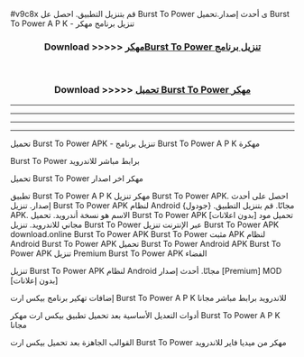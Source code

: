 #v9c8x قم بتنزيل التطبيق. احصل عل Burst To Power  ى أحدث إصدار.تحميل Burst To Power  A P K - تنزيل برنامج مهكر



<div align="center">
<h3>Download >>>>> <a href="https://ar-sites.web.app/?ar= Burst To Power ">مهكرBurst To Power  تنزيل برنامج</a></h3><br>

<h3>Download >>>>> <a href="https://ar-sites.web.app/?ar= Burst To Power ">تحميل Burst To Power  مهكر</a></h3>
</div>


----------------------------------------------------------

----------------------------------------------------------

----------------------------------------------------------

----------------------------------------------------------


تحميل Burst To Power  APK - تنزيل برنامج Burst To Power  A P K مهكرة

Burst To Power  برابط مباشر للاندرويد

تحميل Burst To Power  مهكر اخر اصدار

تطبيق Burst To Power  A P K مهكر
تنزيل Burst To Power  APK. احصل على أحدث إصدار.
تنزيل Burst To Power  APK لنظام Android مجانًا.
قم بتنزيل التطبيق. {جودول} APK. الاسم هو نسخة أندرويد.
تحميل Burst To Power  APK [بدون اعلانات]
تحميل مود مجاني للاندرويد.
تنزيل Burst To Power  عبر الإنترنت
تنزيل Burst To Power  APK
download.online Burst To Power  APK
Burst To Power  مثبت APK لنظام Android
Burst To Power  APK
تحميل Burst To Power  Android APK
Burst To Power  APK تنزيل Premium
Burst To Power  APK الفضاء

تنزيل Burst To Power  APK لنظام Android مجانًا. أحدث إصدار [Premium] MOD [بدون إعلانات]

إضافات تهكير برنامج بيكس ارت Burst To Power  A P K للاندرويد برابط مباشر مجانا

أدوات التعديل الأساسية بعد تحميل تطبيق بيكس ارت مهكر Burst To Power  A P K مجانا

القوالب الجاهزة بعد تحميل بيكس ارت Burst To Power  مهكر من ميديا فاير للاندرويد



